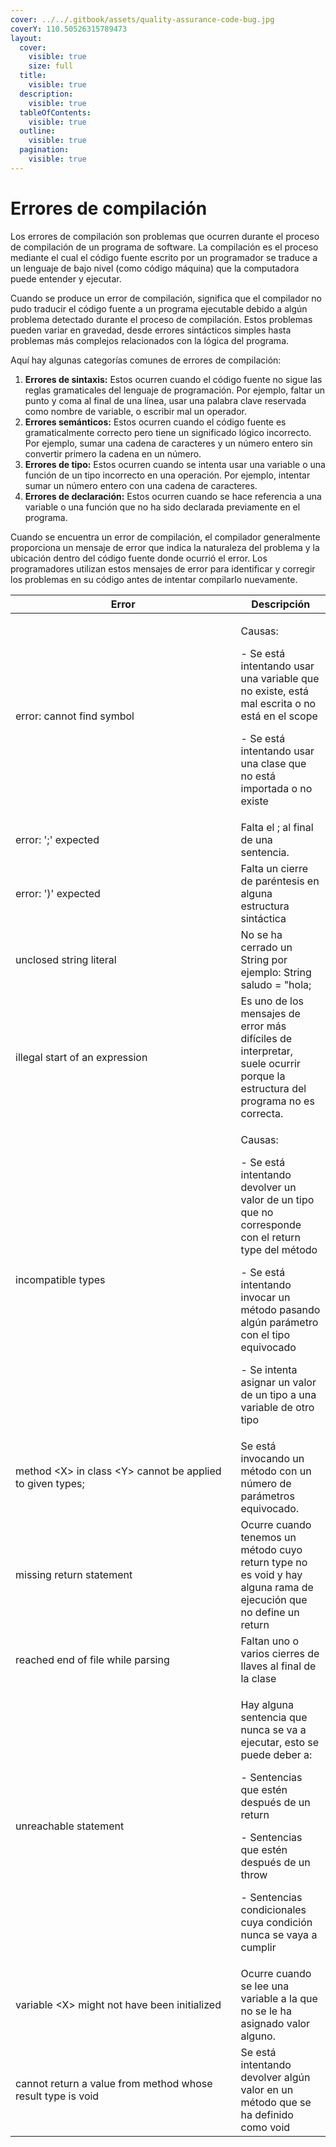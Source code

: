 ```yaml
---
cover: ../../.gitbook/assets/quality-assurance-code-bug.jpg
coverY: 110.50526315789473
layout:
  cover:
    visible: true
    size: full
  title:
    visible: true
  description:
    visible: true
  tableOfContents:
    visible: true
  outline:
    visible: true
  pagination:
    visible: true
---
```


# Errores de compilación

Los errores de compilación son problemas que ocurren durante el proceso de compilación de un programa de software. La compilación es el proceso mediante el cual el código fuente escrito por un programador se traduce a un lenguaje de bajo nivel (como código máquina) que la computadora puede entender y ejecutar.

Cuando se produce un error de compilación, significa que el compilador no pudo traducir el código fuente a un programa ejecutable debido a algún problema detectado durante el proceso de compilación. Estos problemas pueden variar en gravedad, desde errores sintácticos simples hasta problemas más complejos relacionados con la lógica del programa.

Aquí hay algunas categorías comunes de errores de compilación:

1. **Errores de sintaxis:** Estos ocurren cuando el código fuente no sigue las reglas gramaticales del lenguaje de programación. Por ejemplo, faltar un punto y coma al final de una línea, usar una palabra clave reservada como nombre de variable, o escribir mal un operador.
2. **Errores semánticos:** Estos ocurren cuando el código fuente es gramaticalmente correcto pero tiene un significado lógico incorrecto. Por ejemplo, sumar una cadena de caracteres y un número entero sin convertir primero la cadena en un número.
3. **Errores de tipo:** Estos ocurren cuando se intenta usar una variable o una función de un tipo incorrecto en una operación. Por ejemplo, intentar sumar un número entero con una cadena de caracteres.
4. **Errores de declaración:** Estos ocurren cuando se hace referencia a una variable o una función que no ha sido declarada previamente en el programa.

Cuando se encuentra un error de compilación, el compilador generalmente proporciona un mensaje de error que indica la naturaleza del problema y la ubicación dentro del código fuente donde ocurrió el error. Los programadores utilizan estos mensajes de error para identificar y corregir los problemas en su código antes de intentar compilarlo nuevamente.

<table data-full-width="false"><thead><tr><th width="344.5">Error</th><th>Descripción</th></tr></thead><tbody><tr><td>error: cannot find symbol</td><td><p>Causas:</p><p>- Se está intentando usar una variable que no existe, está mal escrita o no está en el scope</p><p>- Se está intentando usar una clase que no está importada o no existe</p></td></tr><tr><td>error: ';' expected</td><td>Falta el ; al final de una sentencia.</td></tr><tr><td>error: ')' expected</td><td>Falta un cierre de paréntesis en alguna estructura sintáctica</td></tr><tr><td>unclosed string literal</td><td>No se ha cerrado un String por ejemplo: String saludo = "hola;</td></tr><tr><td>illegal start of an expression</td><td>Es uno de los mensajes de error más difíciles de interpretar, suele ocurrir porque la estructura del programa no es correcta.</td></tr><tr><td>incompatible types</td><td><p>Causas:</p><p>- Se está intentando devolver un valor de un tipo que no corresponde con el return type del método</p><p>- Se está intentando invocar un método pasando algún parámetro con el tipo equivocado</p><p>- Se intenta asignar un valor de un tipo a una variable de otro tipo</p></td></tr><tr><td>method &#x3C;X> in class &#x3C;Y> cannot be applied to given types;</td><td>Se está invocando un método con un número de parámetros equivocado.</td></tr><tr><td>missing return statement</td><td>Ocurre cuando tenemos un método cuyo return type no es void y hay alguna rama de ejecución que no define un return</td></tr><tr><td>reached end of file while parsing</td><td>Faltan uno o varios cierres de llaves al final de la clase</td></tr><tr><td>unreachable statement</td><td><p>Hay alguna sentencia que nunca se va a ejecutar, esto se puede deber a:</p><p>- Sentencias que estén después de un return</p><p>- Sentencias que estén después de un throw</p><p>- Sentencias condicionales cuya condición nunca se vaya a cumplir</p></td></tr><tr><td>variable &#x3C;X> might not have been initialized</td><td>Ocurre cuando se lee una variable a la que no se le ha asignado valor alguno.</td></tr><tr><td>cannot return a value from method whose result type is void<br></td><td>Se está intentando devolver algún valor en un método que se ha definido como void</td></tr></tbody></table>

&#x20;
